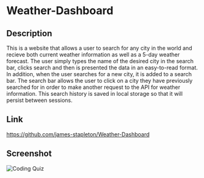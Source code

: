 # Weather-Dashboard

## Description

This is a website that allows a user to search for any city in the world and recieve both current weather information as well as a 5-day weather forecast. The user simply types the name of the desired city in the search bar, clicks search and then is presented the data in an easy-to-read format. In addition, when the user searches for a new city, it is added to a search bar. The search bar allows the user to click on a city they have previously searched for in order to make another request to the API for weather information. This search history is saved in local storage so that it will persist between sessions. 

## Link 

https://github.com/james-stapleton/Weather-Dashboard

## Screenshot

<img src="./assets/images/codingQuiz.png" alt="Coding Quiz" title="Coding Quiz">